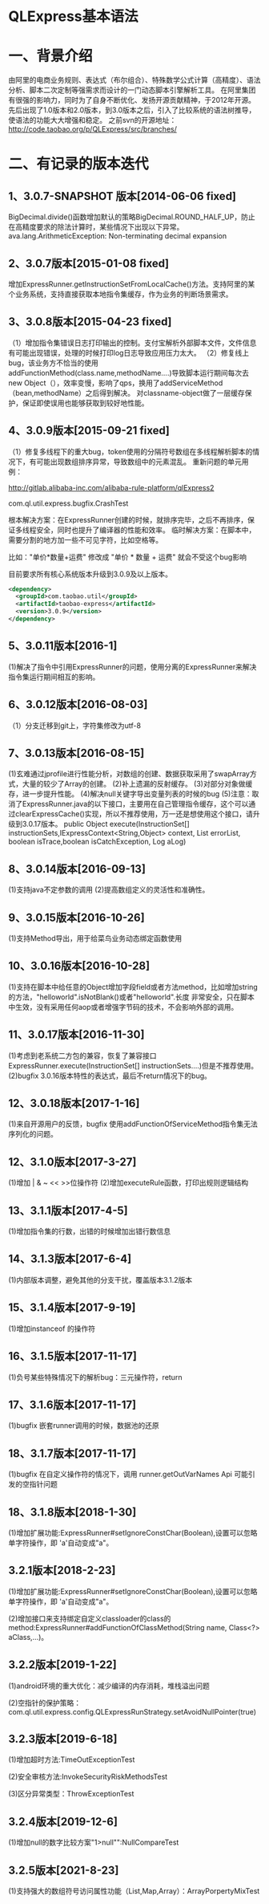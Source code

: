 # QLExpress基本语法

# 一、背景介绍

由阿里的电商业务规则、表达式（布尔组合）、特殊数学公式计算（高精度）、语法分析、脚本二次定制等强需求而设计的一门动态脚本引擎解析工具。
在阿里集团有很强的影响力，同时为了自身不断优化、发扬开源贡献精神，于2012年开源。
先后出现了1.0版本和2.0版本，到3.0版本之后，引入了比较系统的语法树推导，使语法的功能大大增强和稳定。
之前svn的开源地址： http://code.taobao.org/p/QLExpress/src/branches/

# 二、有记录的版本迭代

## 1、3.0.7-SNAPSHOT 版本[2014-06-06 fixed]
BigDecimal.divide()函数增加默认的策略BigDecimal.ROUND_HALF_UP，防止在高精度要求的除法计算时，某些情况下出现以下异常。
ava.lang.ArithmeticException: Non-terminating decimal expansion

## 2、3.0.7版本[2015-01-08 fixed]
增加ExpressRunner.getInstructionSetFromLocalCache()方法。支持阿里的某个业务系统，支持直接获取本地指令集缓存，作为业务的判断场景需求。

## 3、3.0.8版本[2015-04-23 fixed]
（1）增加指令集错误日志打印输出的控制。支付宝解析外部脚本文件，文件信息有可能出现错误，处理的时候打印log日志导致应用压力太大。
（2）修复线上bug，该业务方不恰当的使用addFunctionMethod(class.name,methodName....)导致脚本运行期间每次去new Object（），效率变慢，影响了qps，换用了addServiceMethod（bean,methodName）之后得到解决。
对classname-object做了一层缓存保护，保证即使误用也能够获取到较好地性能。

## 4、3.0.9版本[2015-09-21 fixed] 
（1）修复多线程下的重大bug，token使用的分隔符号数组在多线程解析脚本的情况下，有可能出现数组排序异常，导致数组中的元素混乱。
重新问题的单元用例：

http://gitlab.alibaba-inc.com/alibaba-rule-platform/qlExpress2

com.ql.util.express.bugfix.CrashTest

根本解决方案：在ExpressRunner创建的时候，就排序完毕，之后不再排序，保证多线程安全，同时也提升了编译器的性能和效率。
临时解决方案：在脚本中，需要分割的地方加一些不可见字符，比如空格等。

比如："单价*数量+运费"   修改成 "单价 * 数量 + 运费" 就会不受这个bug影响

目前要求所有核心系统版本升级到3.0.9及以上版本。
```xml
<dependency>
  <groupId>com.taobao.util</groupId>
  <artifactId>taobao-express</artifactId>
  <version>3.0.9</version>
</dependency>
```
 



## 5、3.0.11版本[2016-1]
(1)解决了指令中引用ExpressRunner的问题，使用分离的ExpressRunner来解决指令集运行期间相互的影响。

## 6、3.0.12版本[2016-08-03]
（1）分支迁移到git上，字符集修改为utf-8

## 7、3.0.13版本[2016-08-15]
(1)玄难通过jprofile进行性能分析，对数组的创建、数据获取采用了swapArray方式，大量的较少了Array的创建。
(2)补上遗漏的反射缓存。
(3)对部分对象做缓存，进一步提升性能。
(4)解决null关键字导出变量列表的时候的bug
(5)注意：取消了ExpressRunner.java的以下接口，主要用在自己管理指令缓存，这个可以通过clearExpressCache()实现，所以不推荐使用，万一还是想使用这个接口，请升级到3.0.17版本。
public Object execute(InstructionSet[] instructionSets,IExpressContext<String,Object> context, List<String> errorList,
                 boolean isTrace,boolean isCatchException, Log aLog)
 



## 8、3.0.14版本[2016-09-13]
(1)支持java不定参数的调用
(2)提高数组定义的灵活性和准确性。

## 9、3.0.15版本[2016-10-26]
(1)支持Method导出，用于给菜鸟业务动态绑定函数使用

## 10、3.0.16版本[2016-10-28]
(1)支持在脚本中给任意的Object增加字段field或者方法method，比如增加string的方法，"helloworld".isNotBlank()或者"helloworld".长度  非常安全，只在脚本中生效，没有采用任何aop或者增强字节码的技术，不会影响外部的调用。

## 11、3.0.17版本[2016-11-30]
(1)考虑到老系统二方包的兼容，恢复了兼容接口ExpressRunner.execute(InstructionSet[] instructionSets....)但是不推荐使用。
(2)bugfix 3.0.16版本特性的表达式，最后不return情况下的bug。

## 12、3.0.18版本[2017-1-16]
(1)来自开源用户的反馈，bugfix 使用addFunctionOfServiceMethod指令集无法序列化的问题。

## 12、3.1.0版本[2017-3-27]
(1)增加 | & ~ << >>位操作符
(2)增加executeRule函数，打印出规则逻辑结构

## 13、3.1.1版本[2017-4-5]
(1)增加指令集的行数，出错的时候增加出错行数信息

## 14、3.1.3版本[2017-6-4]
(1)内部版本调整，避免其他的分支干扰，覆盖版本3.1.2版本

## 15、3.1.4版本[2017-9-19]
(1)增加instanceof 的操作符

## 16、3.1.5版本[2017-11-17]
(1)负号某些特殊情况下的解析bug：三元操作符，return

## 17、3.1.6版本[2017-11-17]
(1)bugfix 嵌套runner调用的时候，数据池的还原

## 18、3.1.7版本[2017-11-17]
(1)bugfix 在自定义操作符的情况下，调用 runner.getOutVarNames Api 可能引发的空指针问题

## 18、3.1.8版本[2018-1-30]
(1)增加扩展功能:ExpressRunner#setIgnoreConstChar(Boolean),设置可以忽略单字符操作，即 'a'自动变成"a"。

## 3.2.1版本[2018-2-23]
(1)增加扩展功能:ExpressRunner#setIgnoreConstChar(Boolean),设置可以忽略单字符操作，即 'a'自动变成"a"。

(2)增加接口来支持绑定自定义classloader的class的method:ExpressRunner#addFunctionOfClassMethod(String name, Class<?> aClass,...)。

## 3.2.2版本[2019-1-22]
(1)android环境的重大优化：减少编译的内存消耗，堆栈溢出问题

(2)空指针的保护策略：com.ql.util.express.config.QLExpressRunStrategy.setAvoidNullPointer(true)

## 3.2.3版本[2019-6-18]
(1)增加超时方法:TimeOutExceptionTest

(2)安全审核方法:InvokeSecurityRiskMethodsTest

(3)区分异常类型：ThrowExceptionTest
## 3.2.4版本[2019-12-6]
(1)增加null的数字比较方案"1>null"":NullCompareTest

## 3.2.5版本[2021-8-23]
(1)支持强大的数组符号访问属性功能（List,Map,Array）：ArrayPorpertyMixTest

